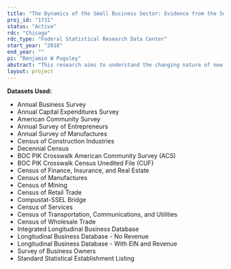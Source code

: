 ```yaml
---
title: "The Dynamics of the Small Business Sector: Evidence from the Survey of Business Owners and the Annual Survey of Entrepreneurs"
proj_id: "1731"
status: "Active"
rdc: "Chicago"
rdc_type: "Federal Statistical Research Data Center"
start_year: "2018"
end_year: ""
pi: "Benjamin W Pugsley"
abstract: "This research aims to understand the changing nature of new firms and their founders and some of the mechanisms that are at work behind firm birth, survival, and growth. We mostly utilize the 2012 Survey of Business Owners (SBO) and the annual waves of the Annual Survey of Entrepreneurs, but also plan to compare the firm and owner outcomes with the 2007 SBO and its predecessors. Our research questions include understanding why start-up rates and overall rates of entrepreneurship differ across geographic areas and with the owner characteristics (relative to area population). We also seek to understand why there are so many successful businesses founded by certain population groups, but not that many founded by others. Finally, utilizing the longitudinal nature of the data we evaluate whether there are differential changes in the rates of entrepreneurship across geographic areas and to what extent the changing area demographics, such as the aging of population or growing immigrant population, can account for that."
layout: project
---
```


**Datasets Used:**

  - Annual Business Survey 
  - Annual Capital Expenditures Survey 
  - American Community Survey 
  - Annual Survey of Entrepreneurs 
  - Annual Survey of Manufactures 
  - Census of Construction Industries 
  - Decennial Census 
  - BOC PIK Crosswalk American Community Survey (ACS) 
  - BOC PIK Crosswalk Census Unedited File (CUF) 
  - Census of Finance, Insurance, and Real Estate 
  - Census of Manufactures 
  - Census of Mining 
  - Census of Retail Trade 
  - Compustat-SSEL Bridge 
  - Census of Services 
  - Census of Transportation, Communications, and Utilities 
  - Census of Wholesale Trade 
  - Integrated Longitudinal Business Database 
  - Longitudinal Business Database - No Revenue 
  - Longitudinal Business Database - With EIN and Revenue 
  - Survey of Business Owners 
  - Standard Statistical Establishment Listing 

